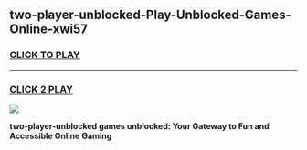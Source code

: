 
## two-player-unblocked-Play-Unblocked-Games-Online-xwi57
<h3>
<a href="https://premium76.site?title=two-player-unblocked&ref=25A">CLICK TO PLAY</a></h3>
<hr>

<h3>
<a href="https://premium76.site?title=two-player-unblocked&ref=25A">CLICK 2 PLAY</a>
  
</h3>

<a href="https://premium76.site?title=two-player-unblocked&ref=25A"><img src="https://clearcache.store/games.png"></a>


**two-player-unblocked games unblocked: Your Gateway to Fun and Accessible Online Gaming**

